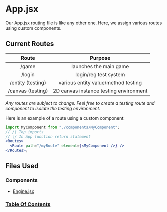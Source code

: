 # App.jsx

Our App.jsx routing file is like any other one. Here, we assign various routes using custom components.

## Current Routes

|       Route       |                Purpose                 |
| :---------------: | :------------------------------------: |
|       /game       |         launches the main game         |
|      /login       |         login/reg test system          |
| /entity (testing) |  various entity value/method testing   |
| /canvas (testing) | 2D canvas instance testing environment |

_Any routes are subject to change. Feel free to create a testing route and component to isolate the testing environment._

Here is an example of a route using a custom component:

```jsx
import MyComponent from "./components/MyComponent";
// /\ Top imports
// \/ In App function return statement
<Routes>
  <Route path="/myRoute" element={<MyComponent />} />
</Routes>;
```

## Files Used

### Components

- [Engine.jsx](./Doc-Engine.md)

### [Table Of Contents](./table-of-contents.md)
